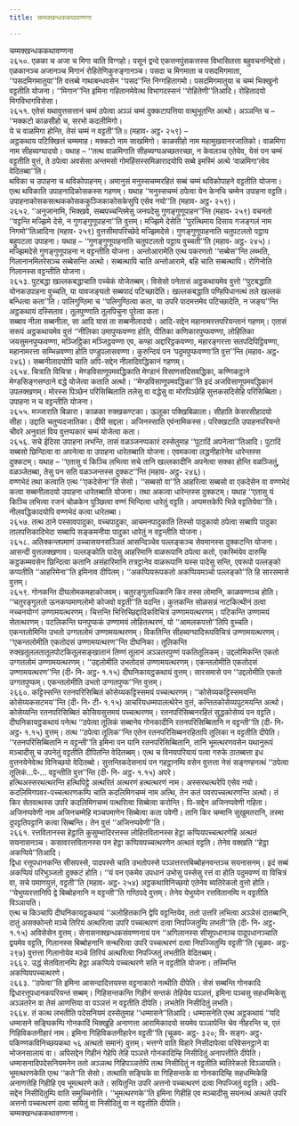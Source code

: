 ```yaml
---
title: चम्मक्खन्धककथावण्णना

---
```

चम्मक्खन्धककथावण्णना  
२६५०. एळका च अजा च मिगा चाति विग्गहो। पसूनं द्वन्दे एकत्तनपुंसकत्तस्स विभासितत्ता बहुवचननिद्देसो। एळकानञ्च अजानञ्च मिगानं रोहितेणिकुरुङ्गानञ्च। पसदा च मिगमाता च पसदमिगमाता, ‘‘पसदमिगमातुया’’ति वत्तब्बे गाथाबन्धवसेन ‘‘पसद’’न्ति निग्गहितागमो। पसदमिगमातुया च चम्मं भिक्खुनो वट्टतीति योजना। ‘‘मिगान’’न्ति इमिना गहितानमेवेत्थ विभागदस्सनं ‘‘रोहितेणी’’तिआदि। रोहितादयो मिगविभागविसेसा।  
२६५१. एतेसं यथावुत्तसत्तानं चम्मं ठपेत्वा अञ्ञं चम्मं दुक्कटापत्तिया वत्थुभूतन्ति अत्थो। अञ्ञन्ति च –  
‘‘मक्कटो काळसीहो च, सरभो कदलीमिगो।  
ये च वाळमिगा होन्ति, तेसं चम्मं न वट्टती’’ति॥ (महाव॰ अट्ठ॰ २५९) –  
अट्ठकथाय पटिक्खित्तं चम्ममाह। मक्कटो नाम साखमिगो। काळसीहो नाम महामुखवानरजातिको। वाळमिगा नाम सीहब्यग्घादयो। यथाह – ‘‘तत्थ वाळमिगाति सीहब्यग्घअच्छतरच्छा, न केवलञ्च एतेयेव, येसं पन चम्मं वट्टतीति वुत्तं, ते ठपेत्वा अवसेसा अन्तमसो गोमहिंसस्समिळारादयोपि सब्बे इमस्मिं अत्थे ‘वाळमिगा’त्वेव वेदितब्बा’’ति।  
थविका च उपाहना च थविकोपाहनम्। अमानुसं मनुस्सचम्मरहितं सब्बं चम्मं थविकोपाहने वट्टतीति योजना। एत्थ थविकाति उपाहनादिकोसकस्स गहणम्। यथाह ‘‘मनुस्सचम्मं ठपेत्वा येन केनचि चम्मेन उपाहना वट्टति। उपाहनाकोसकसत्थककोसककुञ्जिकाकोसकेसुपि एसेव नयो’’ति (महाव॰ अट्ठ॰ २५९)।  
२६५२. ‘‘अनुजानामि, भिक्खवे, सब्बपच्चन्तिमेसु जनपदेसु गुणङ्गुणूपाहन’’न्ति (महाव॰ २५९) वचनतो ‘‘वट्टन्ति मज्झिमे देसे, न गुणङ्गुणूपाहना’’ति वुत्तम्। मज्झिमे देसेति ‘‘पुरत्थिमाय दिसाय गजङ्गलं नाम निगमो’’तिआदिना (महाव॰ २५९) वुत्तसीमापरिच्छेदे मज्झिमदेसे। गुणङ्गुणूपाहनाति चतुपटलतो पट्ठाय बहुपटला उपाहना। यथाह – ‘‘गुणङ्गुणूपाहनाति चतुपटलतो पट्ठाय वुच्चती’’ति (महाव॰ अट्ठ॰ २४५)। मज्झिमदेसे गुणङ्गुणूपाहना न वट्टन्तीति योजना। अन्तोआरामेति एत्थ पकरणतो ‘‘सब्बेस’’न्ति लब्भति, गिलानानमितरेसञ्च सब्बेसन्ति अत्थो। सब्बत्थापि चाति अन्तोआरामे, बहि चाति सब्बत्थापि। रोगिनोति गिलानस्स वट्टन्तीति योजना।  
२६५३. पुटबद्धा खल्लकबद्धाचाति पच्चेकं योजेतब्बम्। विसेसो पनेतासं अट्ठकथायमेव वुत्तो ‘‘पुटबद्धाति योनकउपाहना वुच्चति, या यावजङ्घतो सब्बपादं पटिच्छादेति। खल्लकबद्धाति पण्हिपिधानत्थं तले खल्लकं बन्धित्वा कता’’ति। पालिगुण्ठिमा च ‘‘पलिगुण्ठित्वा कता, या उपरि पादमत्तमेव पटिच्छादेति, न जङ्घ’’न्ति अट्ठकथायं दस्सिताव। तूलपुण्णाति तूलपिचुना पूरेत्वा कता।  
सब्बाव नीला सब्बनीला, सा आदि यासं ता सब्बनीलादयो। आदि-सद्देन महानामरत्तपरियन्तानं गहणम्। एतासं सरूपं अट्ठकथायमेव वुत्तं ‘‘नीलिका उमापुप्फवण्णा होति, पीतिका कणिकारपुप्फवण्णा, लोहितिका जयसुमनपुप्फवण्णा, मञ्जिट्ठिका मञ्जिट्ठवण्णा एव, कण्हा अद्दारिट्ठकवण्णा, महारङ्गरत्ता सतपदिपिट्ठिवण्णा, महानामरत्ता सम्भिन्नवण्णा होति पण्डुपलासवण्णा। कुरुन्दियं पन ‘पदुमपुप्फवण्णा’ति वुत्त’’न्ति (महाव॰ अट्ठ॰ २४६)। सब्बनीलादयोपि चाति अपि-सद्देन नीलादिवद्धिकानं गहणम्।  
२६५४. चित्राति विचित्रा। मेण्डविसाणूपमवद्धिकाति मेण्डानं विसाणसदिसवद्धिका, कण्णिकट्ठाने मेण्डसिङ्गसण्ठाने वद्धे योजेत्वा कताति अत्थो। ‘‘मेण्डविसाणूपमवद्धिका’’ति इदं अजविसाणूपमवद्धिकानं उपलक्खणम्। मोरस्स पिञ्छेन परिसिब्बिताति तलेसु वा वद्धेसु वा मोरपिञ्छेहि सुत्तकसदिसेहि परिसिब्बिता। उपाहना न च वट्टन्तीति योजना।  
२६५५. मज्जाराति बिळारा। काळका रुक्खकण्टका। ऊलूका पक्खिबिळाला। सीहाति केसरसीहादयो सीहा। उद्दाति चतुप्पदजातिका। दीपी सद्दला। अजिनस्साति एवंनामिकस्स। परिक्खटाति उपाहनपरियन्ते चीवरे अनुवातं विय वुत्तप्पकारं चम्मं योजेत्वा कता।  
२६५६. सचे ईदिसा उपाहना लभन्ति, तासं वळञ्जनप्पकारं दस्सेतुमाह ‘‘पुटादिं अपनेत्वा’’तिआदि। पुटादिं सब्बसो छिन्दित्वा वा अपनेत्वा वा उपाहना धारेतब्बाति योजना। एवमकत्वा लद्धनीहारेनेव धारेन्तस्स दुक्कटम्। यथाह – ‘‘एतासु यं किञ्चि लभित्वा सचे तानि खल्लकादीनि अपनेत्वा सक्का होन्ति वळञ्जितुं, वळञ्जेतब्बा, तेसु पन सति वळञ्जन्तस्स दुक्कट’’न्ति (महाव॰ अट्ठ॰ २४६)।  
वण्णभेदं तथा कत्वाति एत्थ ‘‘एकदेसेना’’ति सेसो। ‘‘सब्बसो वा’’ति आहरित्वा सब्बसो वा एकदेसेन वा वण्णभेदं कत्वा सब्बनीलादयो उपाहना धारेतब्बाति योजना। तथा अकत्वा धारेन्तस्स दुक्कटम्। यथाह ‘‘एतासु यं किञ्चि लभित्वा रजनं चोळकेन पुञ्छित्वा वण्णं भिन्दित्वा धारेतुं वट्टति। अप्पमत्तकेपि भिन्ने वट्टतियेवा’’ति। नीलवद्धिकादयोपि वण्णभेदं कत्वा धारेतब्बा।  
२६५७. तत्थ ठाने पस्सावपादुका, वच्चपादुका, आचमनपादुकाति तिस्सो पादुकायो ठपेत्वा सब्बापि पादुका तालपत्तिकादिभेदा सब्बापि सङ्कमनीया पादुका धारेतुं न वट्टन्तीति योजना।  
२६५८. अतिक्कन्तपमाणं उच्चासयनसञ्ञितं आसन्दिञ्चेव पल्लङ्कञ्च सेवमानस्स दुक्कटन्ति योजना। आसन्दी वुत्तलक्खणाव। पल्लङ्कोति पादेसु आहरिमानि वाळरूपानि ठपेत्वा कतो, एकस्मिंयेव दारुम्हि कट्ठकम्मवसेन छिन्दित्वा कतानि असंहारिमानि तत्रट्ठानेव वाळरूपानि यस्स पादेसु सन्ति, एवरूपो पल्लङ्को कप्पतीति ‘‘आहरिमेना’’ति इमिनाव दीपितम्। ‘‘अकप्पियरूपकतो अकप्पियमञ्चो पल्लङ्को’’ति हि सारसमासे वुत्तम्।  
२६५९. गोनकन्ति दीघलोमकमहाकोजवम्। चतुरङ्गुलाधिकानि किर तस्स लोमानि, काळवण्णञ्च होति। ‘‘चतुरङ्गुलतो ऊनकप्पमाणलोमो कोजवो वट्टती’’ति वदन्ति। कुत्तकन्ति सोळसन्नं नाटकित्थीनं ठत्वा नच्चनयोग्गं उण्णामयत्थरणम्। चित्तन्ति भित्तिच्छिद्दादिकविचित्रं उण्णामयत्थरणम्। पटिकन्ति उण्णामयं सेतत्थरणम्। पटलिकन्ति घनपुप्फकं उण्णामयं लोहितत्थरणं, यो ‘‘आमलकपत्तो’’तिपि वुच्चति।  
एकन्तलोमिन्ति उभतो उग्गतलोमं उण्णामयत्थरणम्। विकतिन्ति सीहब्यग्घादिरूपविचित्रं उण्णामयत्थरणम्। ‘‘एकन्तलोमीति एकतोदसं उण्णामयत्थरण’’न्ति दीघनिका। तूलिकन्ति रुक्खतूललतातूलपोटकितूलसङ्खातानं तिण्णं तूलानं अञ्ञतरपुण्णं पकतितूलिकम्। उद्दलोमिकन्ति एकतो उग्गतलोमं उण्णामयत्थरणम्। ‘‘उद्दलोमीति उभतोदसं उण्णामयत्थरणम्। एकन्तलोमीति एकतोदसं उण्णामयत्थरण’’न्ति (दी॰ नि॰ अट्ठ॰ १.१५) दीघनिकायट्ठकथायं वुत्तम्। सारसमासे पन ‘‘उद्दलोमीति एकतो उग्गतपुप्फम्। एकन्तलोमीति उभतो उग्गतपुप्फ’’न्ति वुत्तम्।  
२६६०. कट्टिस्सन्ति रतनपरिसिब्बितं कोसेय्यकट्टिस्समयं पच्चत्थरणम्। ‘‘कोसेय्यकट्टिस्समयन्ति कोसेय्यकसटमय’’न्ति (दी॰ नि॰ टी॰ १.१५) आचरियधम्मपालत्थेरेन वुत्तं, कन्तितकोसेय्यपुटमयन्ति अत्थो। कोसेय्यन्ति रतनपरिसिब्बितं कोसियसुत्तमयं पच्चत्थरणम्। रतनपरिसिब्बनरहितं सुद्धकोसेय्यं पन वट्टति।  
दीघनिकायट्ठकथायं पनेत्थ ‘‘ठपेत्वा तूलिकं सब्बानेव गोनकादीनि रतनपरिसिब्बितानि न वट्टन्ती’’ति (दी॰ नि॰ अट्ठ॰ १.१५) वुत्तम्। तत्थ ‘‘ठपेत्वा तूलिक’’न्ति एतेन रतनपरिसिब्बनरहितापि तूलिका न वट्टतीति दीपेति। ‘‘रतनपरिसिब्बितानि न वट्टन्ती’’ति इमिना पन यानि रतनपरिसिब्बितानि, तानि भूमत्थरणवसेन यथानुरूपं मञ्चादीसु च उपनेतुं वट्टतीति दीपितन्ति वेदितब्बम्। एत्थ च विनयपरियायं पत्वा गरुके ठातब्बत्ता इध वुत्तनयेनेवेत्थ विनिच्छयो वेदितब्बो। सुत्तन्तिकदेसनायं पन गहट्ठानम्पि वसेन वुत्तत्ता नेसं सङ्गण्हनत्थं ‘‘ठपेत्वा तूलिकं…पे॰… वट्टन्तीति वुत्त’’न्ति (दी॰ नि॰ अट्ठ॰ १.१५) अपरे।  
हत्थिअस्सरथत्थरन्ति हत्थिपिट्ठे अत्थरितं अत्थरणं हत्थत्थरणं नाम। अस्सरथत्थरेपि एसेव नयो। कदलिमिगपवर-पच्चत्थरणकम्पि चाति कदलिमिगचम्मं नाम अत्थि, तेन कतं पवरपच्चत्थरणन्ति अत्थो। तं किर सेतवत्थस्स उपरि कदलिमिगचम्मं पत्थरित्वा सिब्बेत्वा करोन्ति। पि-सद्देन अजिनप्पवेणी गहिता। अजिनप्पवेणी नाम अजिनचम्मेहि मञ्चपमाणेन सिब्बेत्वा कता पवेणी। तानि किर चम्मानि सुखुमतरानि, तस्मा दुपट्टतिपट्टानि कत्वा सिब्बन्ति। तेन वुत्तं ‘‘अजिनप्पवेणी’’ति।  
२६६१. रत्तवितानस्स हेट्ठाति कुसुम्भादिरत्तस्स लोहितवितानस्स हेट्ठा कप्पियपच्चत्थरणेहि अत्थतं सयनासनञ्च। कसावरत्तवितानस्स पन हेट्ठा कप्पियपच्चत्थरणेन अत्थतं वट्टति। तेनेव वक्खति ‘‘हेट्ठा अकप्पिये’’तिआदि।  
द्विधा रत्तूपधानकन्ति सीसपस्से, पादपस्से चाति उभतोपस्से पञ्ञत्तरत्तबिब्बोहनवन्तञ्च सयनासनम्। इदं सब्बं अकप्पियं परिभुञ्जतो दुक्कटं होति। ‘‘यं पन एकमेव उपधानं उभोसु पस्सेसु रत्तं वा होति पदुमवण्णं वा विचित्रं वा, सचे पमाणयुत्तं, वट्टती’’ति (महाव॰ अट्ठ॰ २५४) अट्ठकथाविनिच्छयो एतेनेव ब्यतिरेकतो वुत्तो होति। ‘‘येभुय्यरत्तानिपि द्वे बिब्बोहनानि न वट्टन्ती’’ति गण्ठिपदे वुत्तम्। तेनेव येभुय्येन रत्तवितानम्पि न वट्टतीति विञ्ञायति।  
एत्थ च किञ्चापि दीघनिकायट्ठकथायं ‘‘अलोहितकानि द्वेपि वट्टन्तियेव, ततो उत्तरि लभित्वा अञ्ञेसं दातब्बानि, दातुं असक्कोन्तो मञ्चे तिरियं अत्थरित्वा उपरि पच्चत्थरणं दत्वा निपज्जितुम्पि लभती’’ति (दी॰ नि॰ अट्ठ॰ १.१५) अविसेसेन वुत्तम्। सेनासनक्खन्धकसंवण्णनायं पन ‘‘अगिलानस्स सीसूपधानञ्च पादूपधानञ्चाति द्वयमेव वट्टति, गिलानस्स बिब्बोहनानि सन्थरित्वा उपरि पच्चत्थरणं दत्वा निपज्जितुम्पि वट्टती’’ति (चूळव॰ अट्ठ॰ २९७) वुत्तत्ता गिलानोयेव मञ्चे तिरियं अत्थरित्वा निपज्जितुं लभतीति वेदितब्बम्।  
२६६२. उद्धं सेतवितानम्पि हेट्ठा अकप्पिये पच्चत्थरणे सति न वट्टतीति योजना। तस्मिन्ति अकप्पियपच्चत्थरणे।  
२६६३. ‘‘ठपेत्वा’’ति इमिना आसन्दादित्तयस्स वट्टनाकारो नत्थीति दीपेति। सेसं सब्बन्ति गोनकादि द्विधारत्तूपधानकपरियन्तं सब्बम्। गिहिसन्तकन्ति गिहीनं सन्तकं तेहियेव पञ्ञत्तं, इमिना पञ्चसु सहधम्मिकेसु अञ्ञतरेन वा तेसं आणत्तिया वा पञ्ञत्तं न वट्टतीति दीपेति। लभतेति निसीदितुं लभति।  
२६६४. तं कत्थ लभतीति पदेसनियमं दस्सेतुमाह ‘‘धम्मासने’’तिआदि। धम्मासनेति एत्थ अट्ठकथायं ‘‘यदि धम्मासने सङ्घिकम्पि गोनकादिं भिक्खूहि अनाणत्ता आरामिकादयो सयमेव पञ्ञापेन्ति चेव नीहरन्ति च, एतं गिहिविकतनीहारं नाम। इमिना गिहिविकतनीहारेन वट्टती’’ति (चूळव॰ अट्ठ॰ ३२०; वि॰ सङ्ग॰ अट्ठ॰ पकिण्णकविनिच्छयकथा ५६ अत्थतो समानं) वुत्तम्। भत्तग्गे वाति विहारे निसीदापेत्वा परिवेसनट्ठाने वा भोजनसालायं वा। अपिसद्देन गिहीनं गेहेपि तेहि पञ्ञत्ते गोनकादिम्हि निसीदितुं अनापत्तीति दीपेति। धम्मासनादिपदेसनियमनेन ततो अञ्ञत्थ गिहिपञ्ञत्तेपि तत्थ निसीदितुं न वट्टतीति ब्यतिरेकतो विञ्ञायति।  
भूमत्थरणकेति एत्थ ‘‘कते’’ति सेसो। तत्थाति सङ्घिके वा गिहिसन्तके वा गोनकादिम्हि सहधम्मिकेहि अनाणत्तेहि गिहीहि एव भूमत्थरणे कते। सयितुन्ति उपरि अत्तनो पच्चत्थरणं दत्वा निपज्जितुं वट्टति। अपि-सद्देन निसीदितुम्पि वाति समुच्चिनोति। ‘‘भूमत्थरणके’’ति इमिना गिहीहि एव मञ्चादीसु सयनत्थं अत्थते उपरि अत्तनो पच्चत्थरणं दत्वा सयितुं वा निसीदितुं वा न वट्टतीति दीपेति।  
चम्मक्खन्धककथावण्णना।  